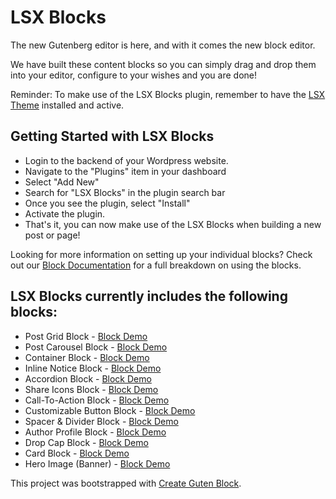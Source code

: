 # LSX Blocks

The new Gutenberg editor is here, and with it comes the new block editor. 

We have built these content blocks so you can simply drag and drop them into your editor, configure to your wishes and you are done! 

Reminder: To make use of the LSX Blocks plugin, remember to have the [LSX Theme](https://wordpress.org/themes/lsx/) installed and active. 

## Getting Started with LSX Blocks 

* Login to the backend of your Wordpress website.
* Navigate to the "Plugins" item in your dashboard
* Select "Add New"
* Search for "LSX Blocks" in the plugin search bar 
* Once you see the plugin, select "Install"
* Activate the plugin. 
* That's it, you can now make use of the LSX Blocks when building a new post or page! 

Looking for more information on setting up your individual blocks? Check out our [Block Documentation](https://www.lsdev.biz/documentation/lsx/blocks/) for a full breakdown on using the blocks.

## LSX Blocks currently includes the following blocks:

* Post Grid Block - [Block Demo](https://lsx.lsdev.biz/blocks/post-grid-block/)
* Post Carousel Block - [Block Demo](https://lsx.lsdev.biz/blocks/post-carousel-block/)
* Container Block - [Block Demo](https://lsx.lsdev.biz/blocks/container-block/)
* Inline Notice Block - [Block Demo](https://lsx.lsdev.biz/blocks/notice-block/)
* Accordion Block - [Block Demo](https://lsx.lsdev.biz/blocks/accordion-block/)
* Share Icons Block - [Block Demo](https://lsx.lsdev.biz/blocks/sharing-icons-block/)
* Call-To-Action Block - [Block Demo](https://lsx.lsdev.biz/blocks/call-to-action-block/)
* Customizable Button Block - [Block Demo](https://lsx.lsdev.biz/blocks/button-block/)
* Spacer & Divider Block - [Block Demo](https://lsx.lsdev.biz/blocks/divider-block/)
* Author Profile Block - [Block Demo](https://lsx.lsdev.biz/blocks/author-profile-block/)
* Drop Cap Block - [Block Demo](https://lsx.lsdev.biz/blocks/drop-cap-block/)
* Card Block - [Block Demo](https://lsx.lsdev.biz/blocks/card-block/)
* Hero Image (Banner) - [Block Demo](https://lsx.lsdev.biz/blocks/hero-image-block/)


This project was bootstrapped with [Create Guten Block](https://github.com/ahmadawais/create-guten-block).